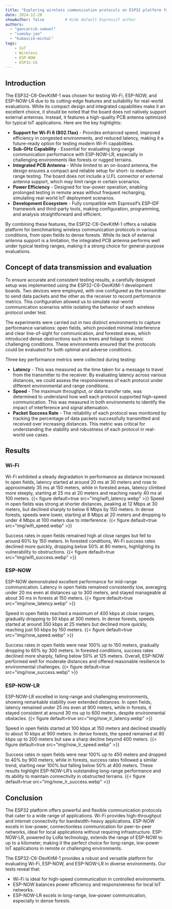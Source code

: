 ```yaml
---
title: "Exploring wireless communication protocols on ESP32 platform for outdoor applications"
date: 2024-12-20
showAuthor: false         # Hide default Espressif author
authors:
  - "gancarcik-samuel"
  - "sumsky-jan"
  - "kubascik-michal"
tags:
    - IoT
    - Wireless
    - ESP-NOW
    - ESP32-C6
---
```


## Introduction

The ESP32-C6-DevKitM-1 was chosen for testing Wi-Fi, ESP-NOW, and ESP-NOW-LR due to its cutting-edge features and suitability for real-world evaluations. While its compact design and integrated capabilities make it an excellent choice, it should be noted that the board does not natively support external antennas. Instead, it features a high-quality PCB antenna optimized for typical IoT applications. Here are the key highlights:
-	__Support for Wi-Fi 6 (802.11ax)__ - Provides enhanced speed, improved efficiency in congested environments, and reduced latency, making it a future-ready option for testing modern Wi-Fi capabilities.
-	__Sub-GHz Capability__ - Essential for evaluating long-range communication performance with ESP-NOW-LR, especially in challenging environments like forests or rugged terrains.
-	__Integrated PCB Antenna__ - While limited to an on-board antenna, the design ensures a compact and reliable setup for short- to medium-range testing. The board does not include a U.FL connector or external antenna support, which may limit range in certain scenarios.
-	__Power Efficiency__ - Designed for low-power operation, enabling prolonged testing in remote areas without frequent recharging, simulating real-world IoT deployment scenarios.
-	__Development Ecosystem__ - Fully compatible with Espressif’s ESP-IDF framework and third-party tools, making configuration, programming, and analysis straightforward and efficient.

By combining these features, the ESP32-C6-DevKitM-1 offers a reliable platform for benchmarking wireless communication protocols in various conditions, from open fields to dense forests. While its lack of external antenna support is a limitation, the integrated PCB antenna performs well under typical testing ranges, making it a strong choice for general-purpose evaluations.


## Concept of data transmission and evaluation

To ensure accurate and consistent testing results, a carefully designed setup was implemented using the ESP32-C6-DevKitM-1 development boards. Two devices were employed, with one configured as the transmitter to send data packets and the other as the receiver to record performance metrics. This configuration allowed us to simulate real-world communication scenarios while isolating the behavior of each wireless protocol under test.

The experiments were carried out in two distinct environments to capture performance variations: open fields, which provided minimal interference and clear line-of-sight for communication, and forested areas, which introduced dense obstructions such as trees and foliage to mimic challenging conditions. These environments ensured that the protocols could be evaluated for both optimal and adverse conditions.

Three key performance metrics were collected during testing:
-	__Latency__ - This was measured as the time taken for a message to travel from the transmitter to the receiver. By evaluating latency across various distances, we could assess the responsiveness of each protocol under different environmental and range conditions.
-	__Speed__ - The maximum throughput, or data transfer rate, was determined to understand how well each protocol supported high-speed communication. This was measured in both environments to identify the impact of interference and signal attenuation.
-	__Packet Success Rate__ - The reliability of each protocol was monitored by tracking the percentage of data packets successfully transmitted and received over increasing distances. This metric was critical for understanding the stability and robustness of each protocol in real-world use cases.


## Results

### Wi-Fi

Wi-Fi exhibited a steady degradation in performance as distance increased. In open fields, latency started at around 20 ms at 30 meters and rose to approximately 35 ms at 150 meters, while in forested areas, latency climbed more steeply, starting at 25 ms at 20 meters and reaching nearly 40 ms at 100 meters.
{{< figure
    default=true
    src="img/wifi_latency.webp"
    >}}
Speed in open fields was strong at shorter distances, peaking at 12 Mbps at 30 meters, but declined sharply to below 6 Mbps by 150 meters. In dense forests, speeds were lower, starting at 8 Mbps at 20 meters and dropping to under 4 Mbps at 100 meters due to interference.
{{< figure
    default=true
    src="img/wifi_speed.webp"
    >}}

Success rates in open fields remained high at close ranges but fell to around 60% by 150 meters. In forested conditions, Wi-Fi success rates declined more quickly, dropping below 50% at 80 meters, highlighting its vulnerability to obstructions. 
{{< figure
    default=true
    src="img/wifi_success.webp"
    >}}

###	ESP-NOW

ESP-NOW demonstrated excellent performance for mid-range communication. Latency in open fields remained consistently low, averaging under 20 ms even at distances up to 300 meters, and stayed manageable at about 30 ms in forests at 150 meters. 
{{< figure
    default=true
    src="img/now_latency.webp"
    >}}

Speed in open fields reached a maximum of 400 kbps at close ranges, gradually dropping to 50 kbps at 300 meters. In dense forests, speeds started at around 350 kbps at 25 meters but declined more quickly, reaching just 50 kbps by 150 meters. 
{{< figure
    default=true
    src="img/now_speed.webp"
    >}}

Success rates in open fields were near 100% up to 150 meters, gradually dropping to 60% by 300 meters. In forested conditions, success rates declined more sharply, falling below 50% at 125 meters. Overall, ESP-NOW performed well for moderate distances and offered reasonable resilience to environmental challenges. 
{{< figure
    default=true
    src="img/now_success.webp"
    >}}

### ESP-NOW-LR

ESP-NOW-LR excelled in long-range and challenging environments, showing remarkable stability over extended distances. In open fields, latency remained under 25 ms even at 900 meters, while in forests, it stayed consistent at around 30 ms up to 600 meters, despite environmental obstacles. 
{{< figure
    default=true
    src="img/now_lr_latency.webp"
    >}}

Speed in open fields started at 100 kbps at 150 meters and declined steadily to about 10 kbps at 900 meters. In dense forests, the speed remained at 80 kbps up to 200 meters but saw a sharp decline beyond 400 meters. 
{{< figure
    default=true
    src="img/now_lr_speed.webp"
    >}}


Success rates in open fields were near 100% up to 450 meters and dropped to 40% by 900 meters, while in forests, success rates followed a similar trend, starting near 100% but falling below 50% at 400 meters. These results highlight ESP-NOW-LR’s outstanding long-range performance and its ability to maintain connectivity in obstructed terrains.
{{< figure
    default=true
    src="img/now_lr_success.webp"
    >}}

## Conclusion

The ESP32 platform offers powerful and flexible communication protocols that cater to a wide range of applications. Wi-Fi provides high-throughput and internet connectivity for bandwidth-heavy applications. ESP-NOW excels in low-power, connectionless communication for peer-to-peer networks, ideal for local applications without requiring infrastructure. ESP-NOW-LR, powered by LoRa technology, extends the range of ESP-NOW to up to a kilometer, making it the perfect choice for long-range, low-power IoT applications in remote or challenging environments.

The ESP32-C6-DevKitM-1 provides a robust and versatile platform for evaluating Wi-Fi, ESP-NOW, and ESP-NOW-LR in diverse environments. Our tests reveal that:
-	Wi-Fi is ideal for high-speed communication in controlled environments.
-	ESP-NOW balances power efficiency and responsiveness for local IoT networks.
-	ESP-NOW-LR excels in long-range, low-power communication, especially in dense forests.